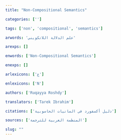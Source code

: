 ```yaml
---
title: "Non-Compositional Semantics"

categories: ['']

tags: ['non', 'compositional', 'semantics']

arwords: 'علم الدلالة اللاتكويني'

arexps: []

enwords: ['Non-Compositional Semantics']

enexps: []

arlexicons: ['ع']

enlexicons: ['N']

authors: ['Ruqayya Roshdy']

translators: ['Tarek Ibrahim']

citations: ['دليل أكسفورد في السانيات الحاسوبية']

sources: ['المنظمة العربية للترجمة']

slug: ""
---
```

